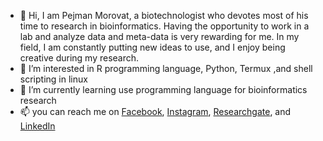 - 👋 Hi, I am Pejman Morovat, a biotechnologist who devotes most of his time to research in bioinformatics. Having the opportunity to work in a lab and analyze data and meta-data is very rewarding for me. In my field, I am constantly putting new ideas to use, and I enjoy being creative during my research.
- 👀 I’m interested in R programming language, Python, Termux ,and shell scripting in linux 
- 🌱 I’m currently learning use programming language for bioinformatics research 
- 📫 you can reach me on [Facebook](https://www.facebook.com/pejman.morovat.71), [Instagram](https://www.instagram.com/pejman_morovat), [Researchgate](https://www.researchgate.net/profile/Pejman-Morovat), and [LinkedIn](https://www.linkedin.com/in/pejman-morovat)

<!---
pejmanmorovat/pejmanmorovat is a ✨ special ✨ repository because its `README.md` (this file) appears on your GitHub profile.
You can click the Preview link to take a look at your changes.
--->
